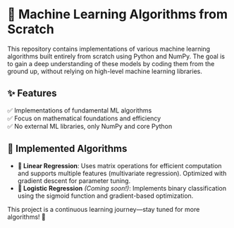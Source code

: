 # 🚀 Machine Learning Algorithms from Scratch

This repository contains implementations of various machine learning algorithms built entirely from scratch using Python and NumPy. The goal is to gain a deep understanding of these models by coding them from the ground up, without relying on high-level machine learning libraries.

## ✨ Features
✅ Implementations of fundamental ML algorithms  
✅ Focus on mathematical foundations and efficiency  
✅ No external ML libraries, only NumPy and core Python  

## 📌 Implemented Algorithms
- **🔢 Linear Regression**: Uses matrix operations for efficient computation and supports multiple features (multivariate regression). Optimized with gradient descent for parameter tuning.
- **🧠 Logistic Regression** *(Coming soon!)*: Implements binary classification using the sigmoid function and gradient-based optimization.

This project is a continuous learning journey—stay tuned for more algorithms! 🚀

